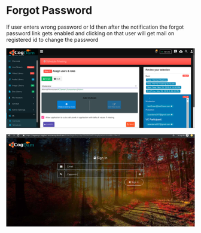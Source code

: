 # Forgot Password

If user enters wrong password or Id then after the notification the forgot password link gets enabled and clicking on that user will get mail on registered id to change the password

![](../.gitbook/assets/image%20%28198%29.png)

![](../.gitbook/assets/image%20%28210%29.png)



